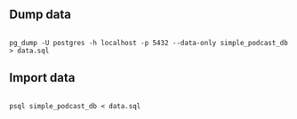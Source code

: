 ## Dump data 

```

pg_dump -U postgres -h localhost -p 5432 --data-only simple_podcast_db > data.sql

```


## Import data


```

psql simple_podcast_db < data.sql

```
